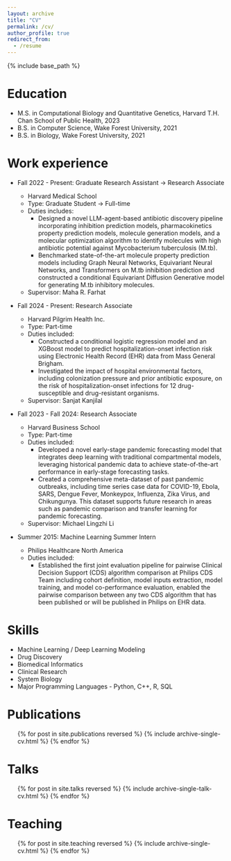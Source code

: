 ```yaml
---
layout: archive
title: "CV"
permalink: /cv/
author_profile: true
redirect_from:
  - /resume
---
```


{% include base_path %}

Education
======
* M.S. in Computational Biology and Quantitative Genetics, Harvard T.H. Chan School of Public Health, 2023
* B.S. in Computer Science, Wake Forest University, 2021
* B.S. in Biology, Wake Forest University, 2021

Work experience
======
* Fall 2022 - Present: Graduate Research Assistant -> Research Associate 
  * Harvard Medical School
  * Type: Graduate Student -> Full-time
  * Duties includes:
    * Designed a novel LLM-agent-based antibiotic discovery pipeline incorporating inhibition prediction models, pharmacokinetics property prediction models, molecule generation models, and a   molecular optimization algorithm to identify molecules with high antibiotic potential against Mycobacterium tuberculosis (M.tb).
    * Benchmarked state-of-the-art molecule property prediction models including Graph Neural Networks, Equivariant Neural Networks, and Transformers on M.tb inhibition prediction and constructed a conditional Equivariant Diffusion Generative model for generating M.tb inhibitory molecules.
  * Supervisor: Maha R. Farhat

* Fall 2024 - Present: Research Associate
  * Harvard Pilgrim Health Inc.
  * Type: Part-time
  * Duties included:
    * Constructed a conditional logistic regression model and an XGBoost model to predict hospitalization-onset infection risk using Electronic Health Record (EHR) data from Mass General Brigham.
    * Investigated the impact of hospital environmental factors, including colonization pressure and prior antibiotic exposure, on the risk of hospitalization-onset infections for 12 drug-susceptible and drug-resistant organisms.
  * Supervisor: Sanjat Kanjilal

* Fall 2023 - Fall 2024: Research Associate
  * Harvard Business School
  * Type: Part-time
  * Duties included:
    * Developed a novel early-stage pandemic forecasting model that integrates deep learning with traditional compartmental models, leveraging historical pandemic data to achieve state-of-the-art performance in early-stage forecasting tasks.
    * Created a comprehensive meta-dataset of past pandemic outbreaks, including time series case data for COVID-19, Ebola, SARS, Dengue Fever, Monkeypox, Influenza, Zika Virus, and Chikungunya. This dataset supports future research in areas such as pandemic comparison and transfer learning for pandemic forecasting.
  * Supervisor: Michael Lingzhi Li

* Summer 2015: Machine Learning Summer Intern
  * Philips Healthcare North America
  * Duties included:
    * Established the first joint evaluation pipeline for pairwise Clinical Decision Support (CDS) algorithm comparison at Philips CDS Team including cohort definition, model inputs extraction, model training, and model co-performance evaluation, enabled the pairwise comparison between any two CDS algorithm that has been published or will be published in Philips on EHR data.
  
Skills
======
* Machine Learning / Deep Learning Modeling
* Drug Discovery
* Biomedical Informatics
* Clinical Research
* System Biology
* Major Programming Languages - Python, C++, R, SQL

Publications
======
  <ul>{% for post in site.publications reversed %}
    {% include archive-single-cv.html %}
  {% endfor %}</ul>
  
Talks
======
  <ul>{% for post in site.talks reversed %}
    {% include archive-single-talk-cv.html  %}
  {% endfor %}</ul>
  
Teaching
======
  <ul>{% for post in site.teaching reversed %}
    {% include archive-single-cv.html %}
  {% endfor %}</ul>

